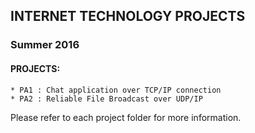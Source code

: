 ## INTERNET TECHNOLOGY PROJECTS ##
### Summer 2016 ###

#### PROJECTS:
    * PA1 : Chat application over TCP/IP connection
    * PA2 : Reliable File Broadcast over UDP/IP

Please refer to each project folder for more information.
